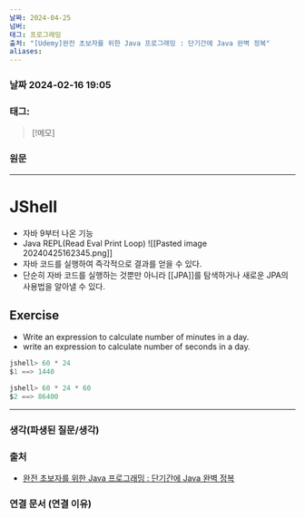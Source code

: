 ```yaml
---
날짜: 2024-04-25
넘버: 
태그: 프로그래밍
출처: "[Udemy]완전 초보자를 위한 Java 프로그래밍 : 단기간에 Java 완벽 정복"
aliases:
---
```

### 날짜  2024-02-16 19:05

### 태그: 

>[!메모]
>

### 원문
---
# JShell
- 자바 9부터 나온 기능
- Java REPL(Read Eval Print Loop)
![[Pasted image 20240425162345.png]]
- 자바 코드를 실행하여 즉각적으로 결과를 얻을 수 있다.
- 단순히 자바 코드를 실행하는 것뿐만 아니라 [[JPA]]를 탐색하거나 새로운 JPA의 사용법을 알아낼 수 있다.
## Exercise
- Write an expression to calculate number of minutes in a day.
- write an expression to calculate number of seconds in a day.
```java
jshell> 60 * 24
$1 ==> 1440

jshell> 60 * 24 * 60
$2 ==> 86400
```
---
### 생각(파생된 질문/생각)

### 출처
- [완전 초보자를 위한 Java 프로그래밍 : 단기간에 Java 완벽 정복](https://www.udemy.com/course/best-java-programming/?couponCode=ST6MT42324)

### 연결 문서 (연결 이유)

